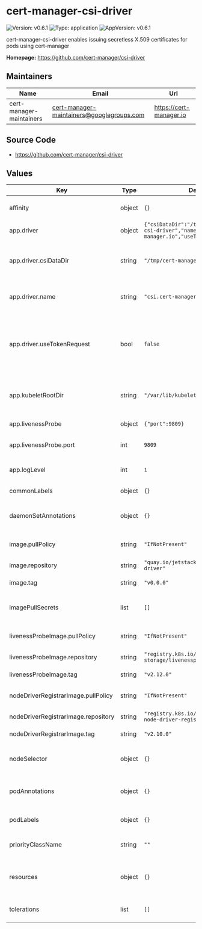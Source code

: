# cert-manager-csi-driver

![Version: v0.6.1](https://img.shields.io/badge/Version-v0.6.1-informational?style=flat-square) ![Type: application](https://img.shields.io/badge/Type-application-informational?style=flat-square) ![AppVersion: v0.6.1](https://img.shields.io/badge/AppVersion-v0.6.1-informational?style=flat-square)

cert-manager-csi-driver enables issuing secretless X.509 certificates for pods using cert-manager

**Homepage:** <https://github.com/cert-manager/csi-driver>

## Maintainers

| Name | Email | Url |
| ---- | ------ | --- |
| cert-manager-maintainers | <cert-manager-maintainers@googlegroups.com> | <https://cert-manager.io> |

## Source Code

* <https://github.com/cert-manager/csi-driver>

## Values

| Key | Type | Default | Description |
|-----|------|---------|-------------|
| affinity | object | `{}` | Kubernetes affinity: constraints for pod assignment |
| app.driver | object | `{"csiDataDir":"/tmp/cert-manager-csi-driver","name":"csi.cert-manager.io","useTokenRequest":false}` | Options for CSI driver |
| app.driver.csiDataDir | string | `"/tmp/cert-manager-csi-driver"` | Configures the hostPath directory that the driver will write and mount volumes from. |
| app.driver.name | string | `"csi.cert-manager.io"` | Name of the driver which will be registered with Kubernetes. |
| app.driver.useTokenRequest | bool | `false` | If enabled, will use CSI token request for creating CertificateRequests. CertificateRequests will be created via mounting pod's service accounts. |
| app.kubeletRootDir | string | `"/var/lib/kubelet"` | Overrides path to root kubelet directory in case of a non-standard k8s install. |
| app.livenessProbe | object | `{"port":9809}` | Options for the liveness container. |
| app.livenessProbe.port | int | `9809` | The port that will expose the livness of the csi-driver |
| app.logLevel | int | `1` | Verbosity of cert-manager-csi-driver logging. |
| commonLabels | object | `{}` | Labels to apply to all resources |
| daemonSetAnnotations | object | `{}` | Optional additional annotations to add to the csi-driver DaemonSet |
| image.pullPolicy | string | `"IfNotPresent"` | Kubernetes imagePullPolicy on csi-driver. |
| image.repository | string | `"quay.io/jetstack/cert-manager-csi-driver"` | Target image repository. |
| image.tag | string | `"v0.0.0"` | Target image version tag. |
| imagePullSecrets | list | `[]` | Optional secrets used for pulling the csi-driver container image |
| livenessProbeImage.pullPolicy | string | `"IfNotPresent"` | Kubernetes imagePullPolicy on liveness probe. |
| livenessProbeImage.repository | string | `"registry.k8s.io/sig-storage/livenessprobe"` | Target image repository. |
| livenessProbeImage.tag | string | `"v2.12.0"` | Target image version tag. |
| nodeDriverRegistrarImage.pullPolicy | string | `"IfNotPresent"` | Kubernetes imagePullPolicy on node-driver. |
| nodeDriverRegistrarImage.repository | string | `"registry.k8s.io/sig-storage/csi-node-driver-registrar"` | Target image repository. |
| nodeDriverRegistrarImage.tag | string | `"v2.10.0"` | Target image version tag. |
| nodeSelector | object | `{}` | Kubernetes node selector: node labels for pod assignment |
| podAnnotations | object | `{}` | Optional additional annotations to add to the csi-driver Pods |
| podLabels | object | `{}` | Optional additional labels to add to the csi-driver Pods |
| priorityClassName | string | `""` | Optional priority class to be used for the csi-driver pods. |
| resources | object | `{}` | Kubernetes pod resources requests/limits for cert-manager-csi-driver |
| tolerations | list | `[]` | Kubernetes pod tolerations for cert-manager-csi-driver |


